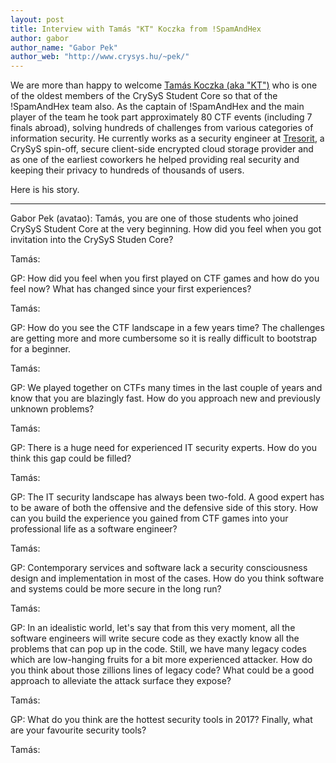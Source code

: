 ```yaml
---
layout: post
title: Interview with Tamás "KT" Koczka from !SpamAndHex
author: gabor
author_name: "Gabor Pek"
author_web: "http://www.crysys.hu/~pek/"
---
```


We are more than happy to welcome [Tamás Koczka (aka "KT")](https://twitter.com/koczkatamas) who is one of the oldest members of the CrySyS Student Core
so that of the !SpamAndHex team also. As the captain of !SpamAndHex and the main player of the team he took part approximately 80 CTF events (including 7 finals abroad), solving hundreds of challenges from various categories 
of information security. He currently works as a security engineer at [Tresorit](https://tresorit.com), a CrySyS spin-off, secure client-side encrypted 
cloud storage provider and as one of the earliest coworkers he helped providing real security and keeping their privacy to hundreds of thousands of users.

Here is his story.
<!--excerpt-->

----

<span class="post question">Gabor Pek (avatao): Tamás, you are one of those students who joined CrySyS Student Core 
at the very beginning. How did you feel when you got invitation into the CrySyS Studen Core?</span>

<span class="post answer">Tamás: </span>

<span class="post question">GP: How did you feel when you first played on CTF games and how do you feel now? What has changed since your first 
 experiences?</span>

<span class="post answer">Tamás: </span>

<span class="post question">GP: How do you see the CTF landscape in a few years time? The challenges are getting more and more cumbersome so 
it is really difficult to bootstrap for a beginner.</span>

<span class="post answer">Tamás: </span>

<span class="post question">GP: We played together on CTFs many times in the last couple of years and know that you 
are blazingly fast. How do you approach new and previously unknown problems?</span>

<span class="post answer">Tamás: </span>

<span class="post question">GP: There is a huge need for experienced IT security experts. How do you think this gap could be filled? </span>

<span class="post answer">Tamás: </span>

<span class="post question">GP: The IT security landscape has always been two-fold. A good expert has to be aware of both the offensive
and the defensive side of this story. How can you build the experience you gained from CTF games into your professional life as a software engineer?</span>

<span class="post answer">Tamás: </span>

<span class="post question">GP: Contemporary services and software lack a security consciousness design and implementation in most of the cases. 
How do you think software and systems could be more secure in the long run?</span>

<span class="post answer">Tamás: </span>

<span class="post question">GP: In an idealistic world, let's say that from this very moment, all the software engineers
 will write secure code as they exactly know all the problems that can pop up in the code. Still, we have many legacy codes which are
 low-hanging fruits for a bit more experienced attacker. How do you think about those zillions lines of legacy code? What could be 
 a good approach to alleviate the attack surface they expose?</span>

<span class="post answer">Tamás: </span>


<span class="post question">GP: What do you think are the hottest security tools in 2017? Finally, what are your favourite security tools?</span>

<span class="post answer">Tamás: </span>